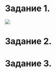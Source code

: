 # **Задание 1.**

![](https://pp.userapi.com/c847120/v847120468/695c6/lKw0bczme38.jpg)

# **Задание 2.**

# **Задание 3.**
